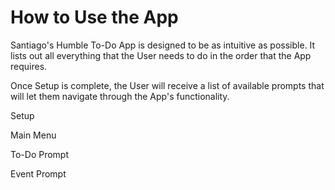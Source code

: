 # How to Use the App
  Santiago's Humble To-Do App is designed to be as intuitive as possible. It lists out all everything that the User needs to do in the order that the App requires.

  Once Setup is complete, the User will receive a list of available prompts that will let them navigate through the App's functionality.

  Setup
  <Setup screenshot>

  Main Menu
  <Main Menu screenshot>

  To-Do Prompt
  <to-do prompt screenshot>

  Event Prompt
  <event prompt screenshot>